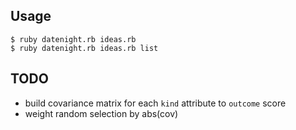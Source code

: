 ## Usage

    $ ruby datenight.rb ideas.rb
    $ ruby datenight.rb ideas.rb list

## TODO

  - build covariance matrix for each `kind` attribute to `outcome` score
  - weight random selection by abs(cov)